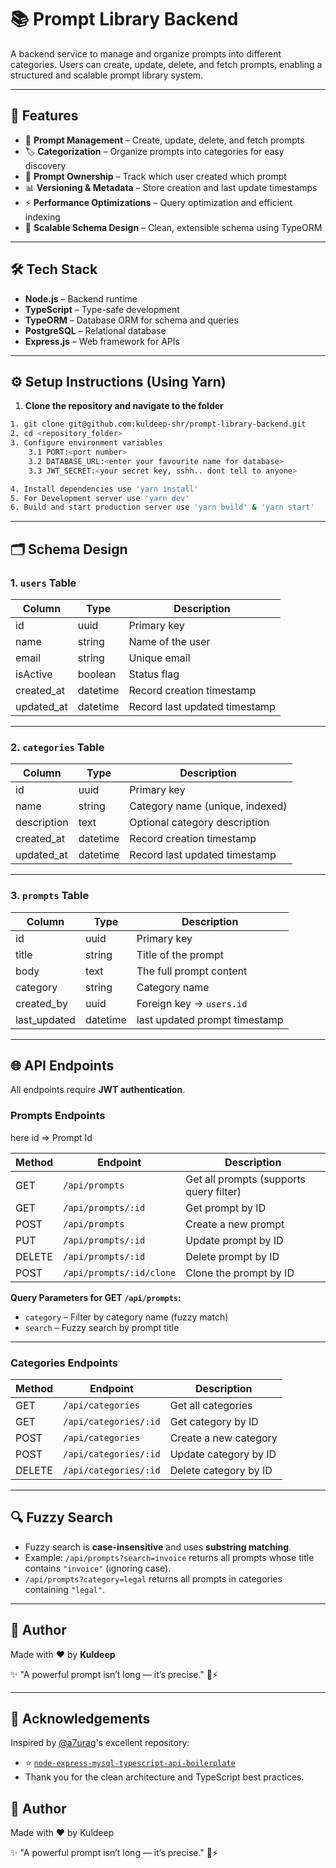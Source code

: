 # 📚 Prompt Library Backend

A backend service to manage and organize prompts into different categories. Users can create, update, delete, and fetch prompts, enabling a structured and scalable prompt library system.

---

## 🚀 Features

- 📝 **Prompt Management** – Create, update, delete, and fetch prompts
- 🏷️ **Categorization** – Organize prompts into categories for easy discovery
- 👥 **Prompt Ownership** – Track which user created which prompt
- 📊 **Versioning & Metadata** – Store creation and last update timestamps
- ⚡ **Performance Optimizations** – Query optimization and efficient indexing
- 🧩 **Scalable Schema Design** – Clean, extensible schema using TypeORM

---

## 🛠️ Tech Stack

- **Node.js** – Backend runtime
- **TypeScript** – Type-safe development
- **TypeORM** – Database ORM for schema and queries
- **PostgreSQL** – Relational database
- **Express.js** – Web framework for APIs

---

## ⚙️ Setup Instructions (Using Yarn)

1. **Clone the repository and navigate to the folder**

```bash
1. git clone git@github.com:kuldeep-shr/prompt-library-backend.git
2. cd <repository_folder>
3. Configure environment variables
    3.1 PORT:<port number>
    3.2 DATABASE_URL:<enter your favourite name for database>
    3.3 JWT_SECRET:<your secret key, sshh.. dont tell to anyone>

4. Install dependencies use 'yarn install'
5. For Development server use 'yarn dev'
6. Build and start production server use 'yarn build' & 'yarn start'

```

---

## 🗂️ Schema Design

### 1. `users` Table

| Column     | Type     | Description                   |
| ---------- | -------- | ----------------------------- |
| id         | uuid     | Primary key                   |
| name       | string   | Name of the user              |
| email      | string   | Unique email                  |
| isActive   | boolean  | Status flag                   |
| created_at | datetime | Record creation timestamp     |
| updated_at | datetime | Record last updated timestamp |

---

### 2. `categories` Table

| Column      | Type     | Description                     |
| ----------- | -------- | ------------------------------- |
| id          | uuid     | Primary key                     |
| name        | string   | Category name (unique, indexed) |
| description | text     | Optional category description   |
| created_at  | datetime | Record creation timestamp       |
| updated_at  | datetime | Record last updated timestamp   |

---

### 3. `prompts` Table

| Column       | Type     | Description                   |
| ------------ | -------- | ----------------------------- |
| id           | uuid     | Primary key                   |
| title        | string   | Title of the prompt           |
| body         | text     | The full prompt content       |
| category     | string   | Category name                 |
| created_by   | uuid     | Foreign key → `users.id`      |
| last_updated | datetime | last updated prompt timestamp |

---

## 🌐 API Endpoints

All endpoints require **JWT authentication**.

### Prompts Endpoints

here id => Prompt Id

| Method | Endpoint                 | Description                             |
| ------ | ------------------------ | --------------------------------------- |
| GET    | `/api/prompts`           | Get all prompts (supports query filter) |
| GET    | `/api/prompts/:id`       | Get prompt by ID                        |
| POST   | `/api/prompts`           | Create a new prompt                     |
| PUT    | `/api/prompts/:id`       | Update prompt by ID                     |
| DELETE | `/api/prompts/:id`       | Delete prompt by ID                     |
| POST   | `/api/prompts/:id/clone` | Clone the prompt by ID                  |

**Query Parameters for GET `/api/prompts`:**

- `category` – Filter by category name (fuzzy match)
- `search` – Fuzzy search by prompt title

---

### Categories Endpoints

| Method | Endpoint              | Description           |
| ------ | --------------------- | --------------------- |
| GET    | `/api/categories`     | Get all categories    |
| GET    | `/api/categories/:id` | Get category by ID    |
| POST   | `/api/categories`     | Create a new category |
| POST   | `/api/categories/:id` | Update category by ID |
| DELETE | `/api/categories/:id` | Delete category by ID |

---

## 🔍 Fuzzy Search

- Fuzzy search is **case-insensitive** and uses **substring matching**.
- Example: `/api/prompts?search=invoice` returns all prompts whose title contains `"invoice"` (ignoring case).
- `/api/prompts?category=legal` returns all prompts in categories containing `"legal"`.

---

## 🧙 Author

Made with ❤️ by **Kuldeep**

✨ "A powerful prompt isn’t long — it’s precise." 📝⚡

---

## 🙏 Acknowledgements

Inspired by [@a7urag](https://github.com/a7urag)'s excellent repository:

- ⭐️ [`node-express-mysql-typescript-api-boilerplate`](https://github.com/a7urag/node-express-mysql-typescript-api-boilerplate)
- Thank you for the clean architecture and TypeScript best practices.

## 🧙 Author

Made with ❤️ by Kuldeep

✨ "A powerful prompt isn’t long — it’s precise." 📝⚡

